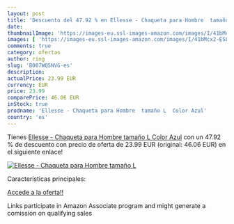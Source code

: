 ```yaml
---
layout: post
title: 'Descuento del 47.92 % en Ellesse - Chaqueta para Hombre  tamaño L'
date: 
thumbnailImage: 'https://images-eu.ssl-images-amazon.com/images/I/41bMcx2-ESL._SL200_.jpg'
images: [ 'https://images-eu.ssl-images-amazon.com/images/I/41bMcx2-ESL._SL200_.jpg' ]
comments: true
category: ofertas
author: ring
slug: 'B007WQ5NVG-es'
description:
actualPrice: 23.99 EUR
currency: EUR
price: 23.99
comparePrice: 46.06 EUR
inStock: true
prodname: 'Ellesse - Chaqueta para Hombre  tamaño L  Color Azul'
country: 'es'
---
```


Tienes [Ellesse - Chaqueta para Hombre  tamaño L  Color Azul](https://www.amazon.es/dp/B007WQ5NVG/?tag=tolees-21) con un 47.92 % de descuento con precio de oferta de 23.99 EUR (original: 46.06 EUR) en el siguiente enlace!

[![Ellesse - Chaqueta para Hombre  tamaño L](https://images-eu.ssl-images-amazon.com/images/I/41bMcx2-ESL._SL200_.jpg)](https://www.amazon.es/dp/B007WQ5NVG/?tag=tolees-21)

Características principales:


[Accede a la oferta!!](https://www.amazon.es/dp/B007WQ5NVG/?tag=tolees-21)

Links participate in Amazon Associate program and might generate a comission on qualifying sales


